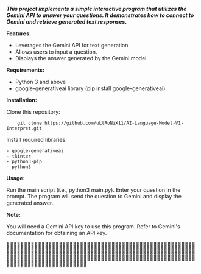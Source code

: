 _**This project implements a simple interactive program that utilizes the Gemini API to answer your questions. It demonstrates how to connect to Gemini and retrieve generated text responses.**_

**Features:**

  - Leverages the Gemini API for text generation.
  - Allows users to input a question.
  - Displays the answer generated by the Gemini model.

**Requirements:**
  - Python 3 and above
  - google-generativeai library (pip install google-generativeai)

**Installation:**

  Clone this repository:
	
		git clone https://github.com/uLtRoNiX11/AI-Language-Model-V1-Interpret.git 
	
  Install required libraries:
	
    - google-generativeai
    - tkinter
    - python3-pip
    - python3

**Usage:**

  Run the main script (i.e., python3 main.py).
  Enter your question in the prompt.
  The program will send the question to Gemini and display the generated answer.

**Note:**

  You will need a Gemini API key to use this program. Refer to Gemini's documentation for obtaining an API key.

 👾👾👾👾👾👾👾👾👾👾👾👾👾👾👾👾👾👾👾👾👾👾👾👾👾👾👾👾👾👾👾👾👾👾👾👾👾👾👾👾👾👾👾👾👾👾👾👾👾👾👾👾👾👾👾👾👾👾👾👾👾👾👾👾👾👾👾👾👾👾👾👾👾👾👾👾👾👾👾👾👾👾👾👾👾👾👾👾👾👾👾👾👾👾👾👾👾👾👾👾👾👾👾👾👾👾👾👾👾👾👾👾👾👾👾👾👾👾👾👾👾👾👾👾👾👾👾👾👾👾👾👾👾👾👾👾👾👾👾👾👾👾👾👾👾👾👾👾👾👾👾👾👾👾👾👾👾👾👾👾👾👾👾👾👾👾👾👾👾👾👾👾👾👾👾👾👾👾👾👾👾👾👾👾👾
